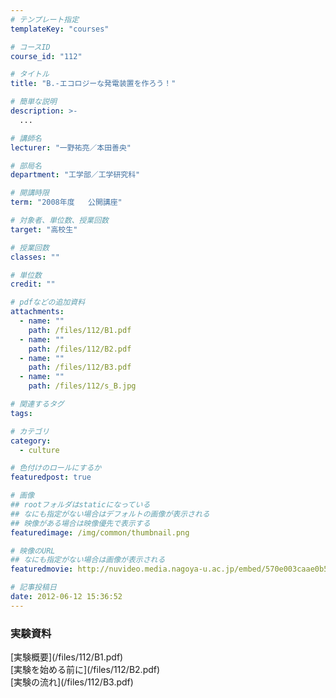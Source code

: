 ```yaml
---
# テンプレート指定
templateKey: "courses"

# コースID
course_id: "112"

# タイトル
title: "B.-エコロジーな発電装置を作ろう！"

# 簡単な説明
description: >-
  ...

# 講師名
lecturer: "一野祐亮／本田善央"

# 部局名
department: "工学部／工学研究科"

# 開講時限
term: "2008年度	公開講座"

# 対象者、単位数、授業回数
target: "高校生"

# 授業回数
classes: ""

# 単位数
credit: ""

# pdfなどの追加資料
attachments: 
  - name: "" 
    path: /files/112/B1.pdf
  - name: "" 
    path: /files/112/B2.pdf
  - name: "" 
    path: /files/112/B3.pdf
  - name: "" 
    path: /files/112/s_B.jpg

# 関連するタグ
tags:

# カテゴリ
category:
  - culture

# 色付けのロールにするか
featuredpost: true

# 画像
## rootフォルダはstaticになっている
## なにも指定がない場合はデフォルトの画像が表示される
## 映像がある場合は映像優先で表示する
featuredimage: /img/common/thumbnail.png

# 映像のURL
## なにも指定がない場合は画像が表示される
featuredmovie: http://nuvideo.media.nagoya-u.ac.jp/embed/570e003caae0b57d5e9f694ab769b31e4ccb6395

# 記事投稿日
date: 2012-06-12 15:36:52
---
```


### 実験資料

<dl>
<dt>
[実験概要](/files/112/B1.pdf) 
</dt>

<dt>
[実験を始める前に](/files/112/B2.pdf) 
</dt>

<dt>
[実験の流れ](/files/112/B3.pdf) 
</dt>








